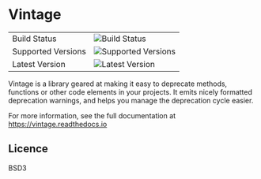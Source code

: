 Vintage
=======

|                       |                                                                                    |
|-----------------------|------------------------------------------------------------------------------------|
| Build Status          | ![Build Status](https://secure.travis-ci.org/getslash/vintage.png?branch=master,dev) |
| Supported Versions    | ![Supported Versions](https://img.shields.io/pypi/pyversions/vintage.svg)     |
| Latest Version        | ![Latest Version](https://img.shields.io/pypi/v/vintage.svg)                  |

Vintage is a library geared at making it easy to deprecate methods, functions or other code elements
in your projects. It emits nicely formatted deprecation warnings, and helps you manage the
deprecation cycle easier.

For more information, see the full documentation at https://vintage.readthedocs.io

Licence
-------

BSD3
